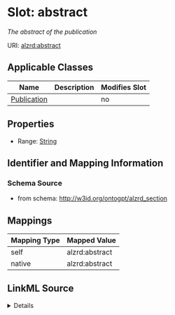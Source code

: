 

# Slot: abstract


_The abstract of the publication_



URI: [alzrd:abstract](http://w3id.org/ontogpt/alzrd_sectionabstract)



<!-- no inheritance hierarchy -->





## Applicable Classes

| Name | Description | Modifies Slot |
| --- | --- | --- |
| [Publication](Publication.md) |  |  no  |







## Properties

* Range: [String](String.md)





## Identifier and Mapping Information







### Schema Source


* from schema: http://w3id.org/ontogpt/alzrd_section




## Mappings

| Mapping Type | Mapped Value |
| ---  | ---  |
| self | alzrd:abstract |
| native | alzrd:abstract |




## LinkML Source

<details>
```yaml
name: abstract
description: The abstract of the publication
from_schema: http://w3id.org/ontogpt/alzrd_section
rank: 1000
alias: abstract
owner: Publication
domain_of:
- Publication
range: string

```
</details>